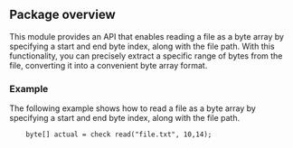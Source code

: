## Package overview

This module provides an API that enables reading a file as a byte array by specifying a start and end byte index, along with the file path. With this functionality, you can precisely extract a specific range of bytes from the file, converting it into a convenient byte array format.

### Example

The following example shows how to read a file as a byte array by specifying a start and end byte index, along with the file path.

```ballerina
    byte[] actual = check read("file.txt", 10,14);
```